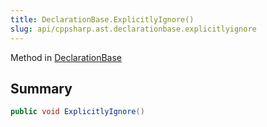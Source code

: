 ```yaml
---
title: DeclarationBase.ExplicitlyIgnore()
slug: api/cppsharp.ast.declarationbase.explicitlyignore
---
```

Method in [DeclarationBase](/api/cppsharp/ast/declarationbase)

## Summary



```csharp
public void ExplicitlyIgnore()
```

